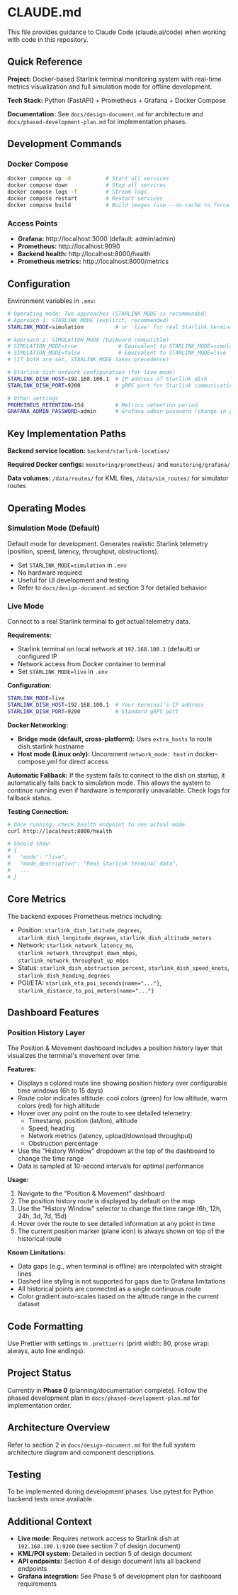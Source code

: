 # CLAUDE.md

This file provides guidance to Claude Code (claude.ai/code) when working with code in this repository.

## Quick Reference

**Project:** Docker-based Starlink terminal monitoring system with real-time metrics visualization and full simulation mode for offline development.

**Tech Stack:** Python (FastAPI) + Prometheus + Grafana + Docker Compose

**Documentation:** See `docs/design-document.md` for architecture and `docs/phased-development-plan.md` for implementation phases.

## Development Commands

### Docker Compose
```bash
docker compose up -d           # Start all services
docker compose down            # Stop all services
docker compose logs -f         # Stream logs
docker compose restart         # Restart services
docker compose build           # Build images (use --no-cache to force rebuild)
```

### Access Points
- **Grafana:** http://localhost:3000 (default: admin/admin)
- **Prometheus:** http://localhost:9090
- **Backend health:** http://localhost:8000/health
- **Prometheus metrics:** http://localhost:8000/metrics

## Configuration

Environment variables in `.env`:
```bash
# Operating mode: Two approaches (STARLINK_MODE is recommended)
# Approach 1: STARLINK_MODE (explicit, recommended)
STARLINK_MODE=simulation          # or 'live' for real Starlink terminal

# Approach 2: SIMULATION_MODE (backward compatible)
# SIMULATION_MODE=true             # Equivalent to STARLINK_MODE=simulation
# SIMULATION_MODE=false            # Equivalent to STARLINK_MODE=live
# (If both are set, STARLINK_MODE takes precedence)

# Starlink dish network configuration (for live mode)
STARLINK_DISH_HOST=192.168.100.1  # IP address of Starlink dish
STARLINK_DISH_PORT=9200           # gRPC port for Starlink communication

# Other settings
PROMETHEUS_RETENTION=15d          # Metrics retention period
GRAFANA_ADMIN_PASSWORD=admin      # Grafana admin password (change in production!)
```

## Key Implementation Paths

**Backend service location:** `backend/starlink-location/`

**Required Docker configs:** `monitoring/prometheus/` and `monitoring/grafana/`

**Data volumes:** `/data/routes/` for KML files, `/data/sim_routes/` for simulator routes

## Operating Modes

### Simulation Mode (Default)

Default mode for development. Generates realistic Starlink telemetry (position, speed, latency, throughput, obstructions).
- Set `STARLINK_MODE=simulation` in `.env`
- No hardware required
- Useful for UI development and testing
- Refer to `docs/design-document.md` section 3 for detailed behavior

### Live Mode

Connect to a real Starlink terminal to get actual telemetry data.

**Requirements:**
- Starlink terminal on local network at `192.168.100.1` (default) or configured IP
- Network access from Docker container to terminal
- Set `STARLINK_MODE=live` in `.env`

**Configuration:**
```bash
STARLINK_MODE=live
STARLINK_DISH_HOST=192.168.100.1  # Your terminal's IP address
STARLINK_DISH_PORT=9200           # Standard gRPC port
```

**Docker Networking:**
- **Bridge mode (default, cross-platform):** Uses `extra_hosts` to route dish.starlink hostname
- **Host mode (Linux only):** Uncomment `network_mode: host` in docker-compose.yml for direct access

**Automatic Fallback:**
If the system fails to connect to the dish on startup, it automatically falls back to simulation mode. This allows the system to continue running even if hardware is temporarily unavailable. Check logs for fallback status.

**Testing Connection:**
```bash
# Once running, check health endpoint to see actual mode
curl http://localhost:8000/health

# Should show:
# {
#   "mode": "live",
#   "mode_description": "Real Starlink terminal data",
#   ...
# }
```

## Core Metrics

The backend exposes Prometheus metrics including:
- Position: `starlink_dish_latitude_degrees`, `starlink_dish_longitude_degrees`, `starlink_dish_altitude_meters`
- Network: `starlink_network_latency_ms`, `starlink_network_throughput_down_mbps`, `starlink_network_throughput_up_mbps`
- Status: `starlink_dish_obstruction_percent`, `starlink_dish_speed_knots`, `starlink_dish_heading_degrees`
- POI/ETA: `starlink_eta_poi_seconds{name="..."}`, `starlink_distance_to_poi_meters{name="..."}`

## Dashboard Features

### Position History Layer

The Position & Movement dashboard includes a position history layer that visualizes the terminal's movement over time.

**Features:**
- Displays a colored route line showing position history over configurable time windows (6h to 15 days)
- Route color indicates altitude: cool colors (green) for low altitude, warm colors (red) for high altitude
- Hover over any point on the route to see detailed telemetry:
  - Timestamp, position (lat/lon), altitude
  - Speed, heading
  - Network metrics (latency, upload/download throughput)
  - Obstruction percentage
- Use the "History Window" dropdown at the top of the dashboard to change the time range
- Data is sampled at 10-second intervals for optimal performance

**Usage:**
1. Navigate to the "Position & Movement" dashboard
2. The position history route is displayed by default on the map
3. Use the "History Window" selector to change the time range (6h, 12h, 24h, 3d, 7d, 15d)
4. Hover over the route to see detailed information at any point in time
5. The current position marker (plane icon) is always shown on top of the historical route

**Known Limitations:**
- Data gaps (e.g., when terminal is offline) are interpolated with straight lines
- Dashed line styling is not supported for gaps due to Grafana limitations
- All historical points are connected as a single continuous route
- Color gradient auto-scales based on the altitude range in the current dataset

## Code Formatting

Use Prettier with settings in `.prettierrc` (print width: 80, prose wrap: always, auto line endings).

## Project Status

Currently in **Phase 0** (planning/documentation complete). Follow the phased development plan in `docs/phased-development-plan.md` for implementation order.

## Architecture Overview

Refer to section 2 in `docs/design-document.md` for the full system architecture diagram and component descriptions.

## Testing

To be implemented during development phases. Use pytest for Python backend tests once available.

## Additional Context

- **Live mode:** Requires network access to Starlink dish at `192.168.100.1:9200` (see section 7 of design document)
- **KML/POI system:** Detailed in section 5 of design document
- **API endpoints:** Section 4 of design document lists all backend endpoints
- **Grafana integration:** See Phase 5 of development plan for dashboard requirements
